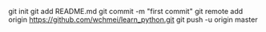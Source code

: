 git init
git add README.md
git commit -m "first commit"
git remote add origin https://github.com/wchmei/learn_python.git
git push -u origin master